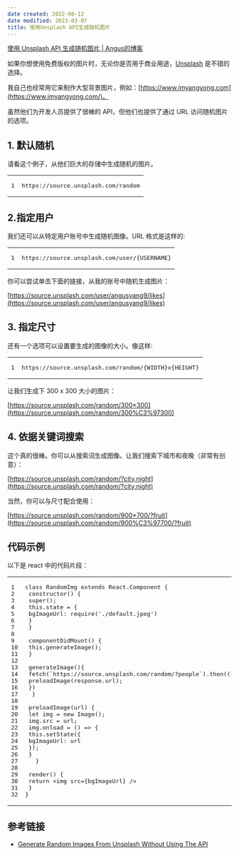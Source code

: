 ```yaml
---
date created: 2022-08-12
date modified: 2023-03-07
title: 使用Unsplash API生成随机图片
---
```


[使用 Unsplash API 生成随机图片 | Angus的博客](https://www.imyangyong.com/blog/2020/06/javascript/%E4%BD%BF%E7%94%A8%20Unsplash%20API%20%E7%94%9F%E6%88%90%E9%9A%8F%E6%9C%BA%E5%9B%BE%E7%89%87/)

如果你想使用免费版权的图片时，无论你是否用于商业用途，[Unsplash](https://unsplash.com/) 是不错的选择。

我自己也经常用它来制作大型背景图片，例如：[https://www.imyangyong.com](https://www.imyangyong.com/)。

虽然他们为开发人员提供了很棒的 API，但他们也提供了通过 URL 访问随机图片的选项。

## 1. 默认随机

请看这个例子，从他们巨大的存储中生成随机的图片。

<table><tbody><tr><td><pre><span>1</span><br></pre></td><td><pre><span>https://source.unsplash.com/random</span><br></pre></td></tr></tbody></table>

## 2.指定用户

我们还可以从特定用户账号中生成随机图像。URL 格式是这样的:

<table><tbody><tr><td><pre><span>1</span><br></pre></td><td><pre><span>https://source.unsplash.com/user/{USERNAME}</span><br></pre></td></tr></tbody></table>

你可以尝试单击下面的链接，从我的账号中随机生成图片：

[https://source.unsplash.com/user/angusyang9/likes](https://source.unsplash.com/user/angusyang9/likes)

## 3. 指定尺寸

还有一个选项可以设置要生成的图像的大小。像这样:

<table><tbody><tr><td><pre><span>1</span><br></pre></td><td><pre><span>https://source.unsplash.com/random/{WIDTH}x{HEIGHT}</span><br></pre></td></tr></tbody></table>

让我们生成下 300 x 300 大小的图片：

[https://source.unsplash.com/random/300×300](https://source.unsplash.com/random/300%C3%97300)

## 4. 依据关键词搜索

这个真的很棒。你可以从搜索词生成图像。让我们搜索下城市和夜晚（非常有创意）：

[https://source.unsplash.com/random/?city,night](https://source.unsplash.com/random/?city,night)

当然，你可以与尺寸配合使用：

[https://source.unsplash.com/random/900×700/?fruit](https://source.unsplash.com/random/900%C3%97700/?fruit)

## 代码示例

以下是 react 中的代码片段：

<table><tbody><tr><td><pre><span>1</span><br><span>2</span><br><span>3</span><br><span>4</span><br><span>5</span><br><span>6</span><br><span>7</span><br><span>8</span><br><span>9</span><br><span>10</span><br><span>11</span><br><span>12</span><br><span>13</span><br><span>14</span><br><span>15</span><br><span>16</span><br><span>17</span><br><span>18</span><br><span>19</span><br><span>20</span><br><span>21</span><br><span>22</span><br><span>23</span><br><span>24</span><br><span>25</span><br><span>26</span><br><span>27</span><br><span>28</span><br><span>29</span><br><span>30</span><br><span>31</span><br><span>32</span><br></pre></td><td><pre><span><span><span>class</span> <span>RandomImg</span> <span>extends</span> <span>React</span>.<span>Component</span> </span>{</span><br><span> <span>constructor</span>() {</span><br><span> <span>super</span>();</span><br><span> <span>this</span>.state = {</span><br><span> bgImageUrl: <span>require</span>(<span>'./default.jpeg'</span>)</span><br><span> }</span><br><span> }</span><br><span> </span><br><span> componentDidMount() {</span><br><span> <span>this</span>.generateImage();</span><br><span> }</span><br><span> </span><br><span> generateImage(){</span><br><span> fetch(<span>`https://source.unsplash.com/random/?people`</span>).then(<span>(<span>response</span>) =&gt;</span> {</span><br><span> preloadImage(response.url);</span><br><span> })</span><br><span>	}</span><br><span> </span><br><span> preloadImage(url) {</span><br><span> <span>let</span> img = <span>new</span> Image();</span><br><span> img.src = url;</span><br><span> img.onload = <span><span>()</span> =&gt;</span> {</span><br><span> <span>this</span>.setState({</span><br><span> bgImageUrl: url</span><br><span> });</span><br><span> }</span><br><span>	}</span><br><span> </span><br><span> render() {</span><br><span> <span>return</span> <span><span>&lt;<span>img</span> <span>src</span>=<span>{bgImageUrl}</span> /&gt;</span></span></span><br><span> }</span><br><span>}</span><br></pre></td></tr></tbody></table>

## 参考链接

- [Generate Random Images From Unsplash Without Using The API](https://awik.io/generate-random-images-unsplash-without-using-api/)
